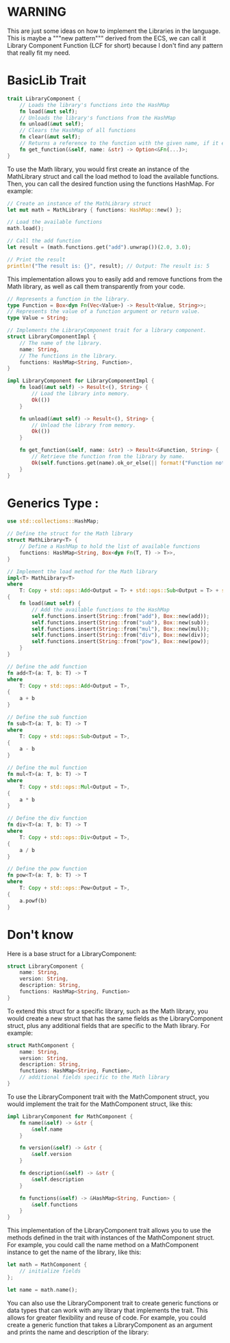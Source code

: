 # WARNING

This are just some ideas on how to implement the Libraries in the language. This is maybe a """new pattern""" derived from the ECS, we can call it Library Component Function (LCF for short) because I don't find any pattern that really fit my need.

# BasicLib Trait

```rs
trait LibraryComponent {
    // Loads the library's functions into the HashMap
    fn load(&mut self);
    // Unloads the library's functions from the HashMap
    fn unload(&mut self);
    // Clears the HashMap of all functions
    fn clear(&mut self);
    // Returns a reference to the function with the given name, if it exists
    fn get_function(&self, name: &str) -> Option<&Fn(...)>;
}
```
To use the Math library, you would first create an instance of the MathLibrary struct and call the load method to load the available functions. Then, you can call the desired function using the functions HashMap. For example:

```rs
// Create an instance of the MathLibrary struct
let mut math = MathLibrary { functions: HashMap::new() };

// Load the available functions
math.load();

// Call the add function
let result = (math.functions.get("add").unwrap())(2.0, 3.0);

// Print the result
println!("The result is: {}", result); // Output: The result is: 5
```

This implementation allows you to easily add and remove functions from the Math library, as well as call them transparently from your code.

```rs
// Represents a function in the library.
type Function = Box<dyn Fn(Vec<Value>) -> Result<Value, String>>;
// Represents the value of a function argument or return value.
type Value = String;

// Implements the LibraryComponent trait for a library component.
struct LibraryComponentImpl {
    // The name of the library.
    name: String,
    // The functions in the library.
    functions: HashMap<String, Function>,
}

impl LibraryComponent for LibraryComponentImpl {
    fn load(&mut self) -> Result<(), String> {
        // Load the library into memory.
        Ok(())
    }

    fn unload(&mut self) -> Result<(), String> {
        // Unload the library from memory.
        Ok(())
    }

    fn get_function(&self, name: &str) -> Result<&Function, String> {
        // Retrieve the function from the library by name.
        Ok(self.functions.get(name).ok_or_else(|| format!("Function not found: {}", name))?)
    }
}
```

# Generics Type :

```rs
use std::collections::HashMap;

// Define the struct for the Math library
struct MathLibrary<T> {
    // Define a HashMap to hold the list of available functions
    functions: HashMap<String, Box<dyn Fn(T, T) -> T>>,
}

// Implement the load method for the Math library
impl<T> MathLibrary<T>
where
    T: Copy + std::ops::Add<Output = T> + std::ops::Sub<Output = T> + std::ops::Mul<Output = T> + std::ops::Div<Output = T> + std::ops::Pow<Output = T>,
{
    fn load(&mut self) {
        // Add the available functions to the HashMap
        self.functions.insert(String::from("add"), Box::new(add));
        self.functions.insert(String::from("sub"), Box::new(sub));
        self.functions.insert(String::from("mul"), Box::new(mul));
        self.functions.insert(String::from("div"), Box::new(div));
        self.functions.insert(String::from("pow"), Box::new(pow));
    }
}

// Define the add function
fn add<T>(a: T, b: T) -> T
where
    T: Copy + std::ops::Add<Output = T>,
{
    a + b
}

// Define the sub function
fn sub<T>(a: T, b: T) -> T
where
    T: Copy + std::ops::Sub<Output = T>,
{
    a - b
}

// Define the mul function
fn mul<T>(a: T, b: T) -> T
where
    T: Copy + std::ops::Mul<Output = T>,
{
    a * b
}

// Define the div function
fn div<T>(a: T, b: T) -> T
where
    T: Copy + std::ops::Div<Output = T>,
{
    a / b
}

// Define the pow function
fn pow<T>(a: T, b: T) -> T
where
    T: Copy + std::ops::Pow<Output = T>,
{
    a.powf(b)
}
```

# Don't know

Here is a base struct for a LibraryComponent:

```rs
struct LibraryComponent {
    name: String,
    version: String,
    description: String,
    functions: HashMap<String, Function>
}
```

To extend this struct for a specific library, such as the Math library, you would create a new struct that has the same fields as the LibraryComponent struct, plus any additional fields that are specific to the Math library. For example:

```rs
struct MathComponent {
    name: String,
    version: String,
    description: String,
    functions: HashMap<String, Function>,
    // additional fields specific to the Math library
}
```

To use the LibraryComponent trait with the MathComponent struct, you would implement the trait for the MathComponent struct, like this:

```rs
impl LibraryComponent for MathComponent {
    fn name(&self) -> &str {
        &self.name
    }

    fn version(&self) -> &str {
        &self.version
    }

    fn description(&self) -> &str {
        &self.description
    }

    fn functions(&self) -> &HashMap<String, Function> {
        &self.functions
    }
}
```

This implementation of the LibraryComponent trait allows you to use the methods defined in the trait with instances of the MathComponent struct. For example, you could call the name method on a MathComponent instance to get the name of the library, like this:

```rs
let math = MathComponent {
    // initialize fields
};

let name = math.name();
```

You can also use the LibraryComponent trait to create generic functions or data types that can work with any library that implements the trait. This allows for greater flexibility and reuse of code. For example, you could create a generic function that takes a LibraryComponent as an argument and prints the name and description of the library: